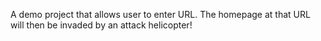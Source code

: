 A demo project that allows user to enter URL. The homepage at that URL will then be invaded by an attack helicopter!